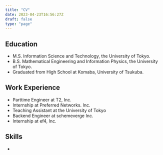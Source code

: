 ```yaml
---
title: "CV"
date: 2023-04-23T16:56:27Z
draft: false
type: "page"
---
```


## Education
- M.S. Information Science and Technology, the University of Tokyo.
- B.S. Mathematical Engineering and Information Physics, the University of Tokyo.
- Graduated from High School at Komaba, University of Tsukuba.

## Work Experience
- Parttime Engineer at T2, Inc.
- Internship at Preferred Networks. Inc.
- Teaching Assistant at the University of Tokyo
- Backend Engineer at schemeverge Inc.
- Internship at ef4, Inc.

## Skills
- 